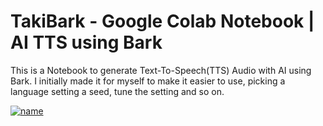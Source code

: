 # TakiBark - Google Colab Notebook | AI TTS using Bark
This is a Notebook to generate Text-To-Speech(TTS) Audio with AI using Bark.  I initially made it for myself to make it easier to use, picking a language setting a seed, tune the setting and so on. 

[![name](https://colab.research.google.com/assets/colab-badge.svg)](https://colab.research.google.com/drive/1Cs2zlVct5TP6h08q178jQYHj_jC3LJHw?usp=sharing)
